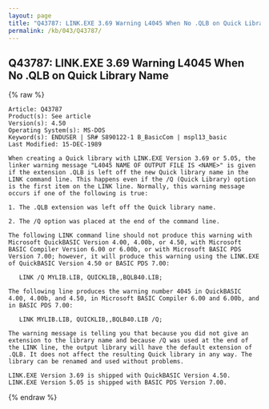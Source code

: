 ```yaml
---
layout: page
title: "Q43787: LINK.EXE 3.69 Warning L4045 When No .QLB on Quick Library Name"
permalink: /kb/043/Q43787/
---
```


## Q43787: LINK.EXE 3.69 Warning L4045 When No .QLB on Quick Library Name

{% raw %}

	Article: Q43787
	Product(s): See article
	Version(s): 4.50
	Operating System(s): MS-DOS
	Keyword(s): ENDUSER | SR# S890122-1 B_BasicCom | mspl13_basic
	Last Modified: 15-DEC-1989
	
	When creating a Quick library with LINK.EXE Version 3.69 or 5.05, the
	linker warning message "L4045 NAME OF OUTPUT FILE IS <NAME>" is given
	if the extension .QLB is left off the new Quick library name in the
	LINK command line. This happens even if the /Q (Quick Library) option
	is the first item on the LINK line. Normally, this warning message
	occurs if one of the following is true:
	
	1. The .QLB extension was left off the Quick library name.
	
	2. The /Q option was placed at the end of the command line.
	
	The following LINK command line should not produce this warning with
	Microsoft QuickBASIC Version 4.00, 4.00b, or 4.50, with Microsoft
	BASIC Compiler Version 6.00 or 6.00b, or with Microsoft BASIC PDS
	Version 7.00; however, it will produce this warning using the LINK.EXE
	of QuickBASIC Version 4.50 or BASIC PDS 7.00:
	
	   LINK /Q MYLIB.LIB, QUICKLIB,,BQLB40.LIB;
	
	The following line produces the warning number 4045 in QuickBASIC
	4.00, 4.00b, and 4.50, in Microsoft BASIC Compiler 6.00 and 6.00b, and
	in BASIC PDS 7.00:
	
	   LINK MYLIB.LIB, QUICKLIB,,BQLB40.LIB /Q;
	
	The warning message is telling you that because you did not give an
	extension to the library name and because /Q was used at the end of
	the LINK line, the output library will have the default extension of
	.QLB. It does not affect the resulting Quick library in any way. The
	library can be renamed and used without problems.
	
	LINK.EXE Version 3.69 is shipped with QuickBASIC Version 4.50.
	LINK.EXE Version 5.05 is shipped with BASIC PDS Version 7.00.

{% endraw %}
